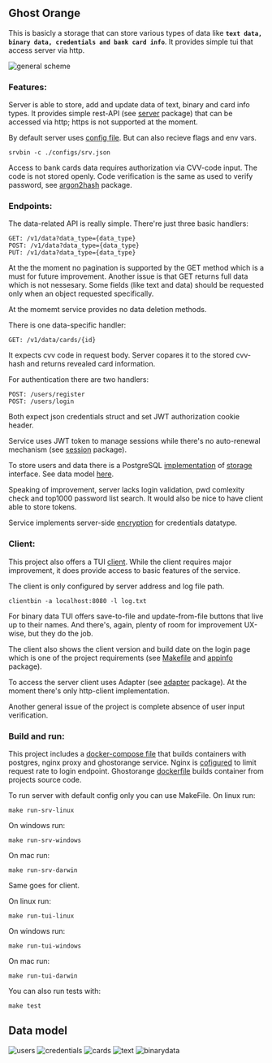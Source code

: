 ## Ghost Orange

This is basicly a storage that can store various types of data like **`text data, binary data, credentials and bank card info`**. It provides simple tui that access server via http.

![general scheme](./assets/data_flow_scheme.svg)

### Features:
Server is able to store, add and update data of text, binary and card info types. It provides simple rest-API (see [server](./internal/app/server/server.go) package) that can be accessed via http; https is not supported at the moment.

By default server uses [config file](./configs/srv.json). But can also recieve flags and env vars.
```
srvbin -c ./configs/srv.json
```

Access to bank cards data requires authorization via CVV-code input. The code is not stored openly. Code verification is the same as used to verify password, see [argon2hash](./internal/pkg/argon2hash/argon2hash.go) package.

### Endpoints:
The data-related API is really simple. There're just three basic handlers: 
```
GET: /v1/data?data_type={data_type} 
POST: /v1/data?data_type={data_type} 
PUT: /v1/data?data_type={data_type}
```

At the the moment no pagination is supported by the GET method which is a must for future improvement. Another issue is that GET returns full data which is not nessesary. Some fields (like text and data) should be requested only when an object requested specifically.

At the momemt service provides no data deletion methods. 

There is one data-specific handler:
```
GET: /v1/data/cards/{id} 
```
It expects cvv code in request body. Server copares it to the stored cvv-hash and returns revealed card information.

For authentication there are two handlers:
```
POST: /users/register
POST: /users/login
```
Both expect json credentials struct and set JWT authorization cookie header.

Service uses JWT token to manage sessions while there's no auto-renewal mechanism (see [session](./internal/app/auth/session/session.go) package).

To store users and data there is a PostgreSQL [implementation](./internal/app/storage/psqldb/psqldb.go) of [storage](./internal/app/storage/storage.go) interface. See data model [here](#data-model).

Speaking of improvement, server lacks login validation, pwd comlexity check and top1000 password list search. It would also be nice to have client able to store tokens.

Service implements server-side [encryption](./internal/pkg/encryption/encryption.go) for credentials datatype. 

### Client:
This project also offers a TUI [client](./cmd/client/main.gocmd/client/main.go). While the client requires major improvement, it does provide access to basic features of the service. 

The client is only configured by server address and log file path. 
```
clientbin -a localhost:8080 -l log.txt
```

For binary data TUI offers save-to-file and update-from-file buttons that live up to their names. And there's, again, plenty of room for improvement UX-wise, but they do the job.

The client also shows the client version and build date on the login page which is one of the project requirements (see [Makefile](./Makefile) and [appinfo](./internal/app/tui/appinfo/appinfo.go) package). 

To access the server client uses Adapter (see [adapter](./internal/app/adapter/adapter.go) package). At the moment there's only http-client implementation.

Another general issue of the project is complete absence of user input verification. 

### Build and run:
This project includes a [docker-compose file](./build/docker-compose.yml) that builds containers with postgres, nginx proxy and ghostorange service. Nginx is [cofigured](./configs/nginx.conf) to limit request rate to login endpoint. Ghostorange [dockerfile](./build/dockerfile) builds container from projects source code.

To run server with default config only you can use MakeFile.
On linux run:
```
make run-srv-linux
``` 

On windows run:
```
make run-srv-windows
``` 

On mac run:
```
make run-srv-darwin
``` 

Same goes for client.

On linux run:
```
make run-tui-linux
``` 

On windows run:
```
make run-tui-windows
``` 

On mac run:
```
make run-tui-darwin
``` 

You can also run tests with:
```
make test
``` 

## Data model
![users](./assets/db_users.png)
![credentials](./assets/db_credentials.png)
![cards](./assets/db_cards.png)
![text](./assets/db_text.png)
![binarydata](./assets/db_binarydata.png)